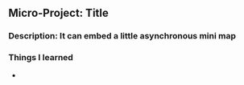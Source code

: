 ## Micro-Project: Title
### Description: It can embed a little asynchronous mini map
### Things I learned
* 